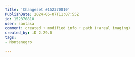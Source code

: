 ```yaml
---
Title: 'Changeset #152370810'
PublishDate: 2024-06-07T11:07:55Z
id: 152370810
user: santasa
comment: created + modified info + path (+areal imaging)
created_by: iD 2.29.0
tags:
- Montenegro

---
```

